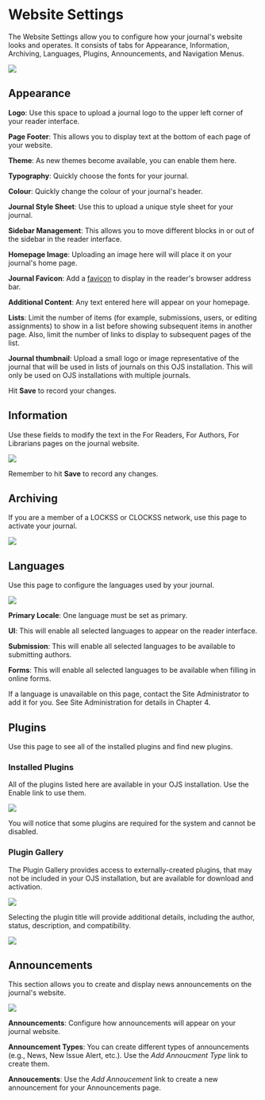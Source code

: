 # Website Settings

The Website Settings allow you to configure how your journal's website looks and operates. It consists of tabs for Appearance, Information, Archiving, Languages, Plugins, Announcements, and Navigation Menus.

![](/assets/learning-ojs3.1-jm-settings-web-appearance.PNG)

## Appearance

**Logo**: Use this space to upload a journal logo to the upper left corner of your reader interface.

**Page Footer**: This allows you to display text at the bottom of each page of your website.

**Theme**: As new themes become available, you can enable them here.

**Typography**: Quickly choose the fonts for your journal.

**Colour**: Quickly change the colour of your journal's header.

**Journal Style Sheet**: Use this to upload a unique style sheet for your journal.

**Sidebar Management**: This allows you to move different blocks in or out of the sidebar in the reader interface.

**Homepage Image**: Uploading an image here will will place it on your journal's home page.

**Journal Favicon**: Add a [favicon](https://en.wikipedia.org/wiki/Favicon) to display in the reader's browser address bar.

**Additional Content**: Any text entered here will appear on your homepage.

**Lists**: Limit the number of items \(for example, submissions, users, or editing assignments\) to show in a list before showing subsequent items in another page. Also, limit the number of links to display to subsequent pages of the list.

**Journal thumbnail**: Upload a small logo or image representative of the journal that will be used in lists of journals on this OJS installation. This will only be used on OJS installations with multiple journals.

Hit **Save** to record your changes.

## Information

Use these fields to modify the text in the For Readers, For Authors, For Librarians pages on the journal website.

![](/assets/learning-ojs3.1-jm-settings-web-info.PNG)

Remember to hit **Save** to record any changes.

## Archiving

If you are a member of a LOCKSS or CLOCKSS network, use this page to activate your journal.

![](/assets/learning-ojs3.1-jm-settings-web-archive.PNG)

## Languages

Use this page to configure the languages used by your journal.

![](/assets/learning-ojs3.1-jm-settings-web-lang.PNG)

**Primary Locale**: One language must be set as primary.

**UI**: This will enable all selected languages to appear on the reader interface.

**Submission**: This will enable all selected languages to be available to submitting authors.

**Forms**: This will enable all selected languages to be available when filling in online forms.

If a language is unavailable on this page, contact the Site Administrator to add it for you. See Site Administration for details in Chapter 4.

## Plugins

Use this page to see all of the installed plugins and find new plugins.

### Installed Plugins

All of the plugins listed here are available in your OJS installation. Use the Enable link to use them.

![](/assets/learning-ojs3.1-jm-settings-web-plugins.PNG)

You will notice that some plugins are required for the system and cannot be disabled.

### Plugin Gallery

The Plugin Gallery provides access to externally-created plugins, that may not be included in your OJS installation, but are available for download and activation.

![](/assets/learning-ojs3.1-jm-settings-web-plugins-gallery.PNG)

Selecting the plugin title will provide additional details, including the author, status, description, and compatibility.

![](/assets/learning-ojs3.1-jm-settings-web-plugins-gallery-hypo.PNG)

## Announcements

This section allows you to create and display news announcements on the journal's website.

![](/assets/learning-ojs3.1-jm-settings-web-announce.PNG)

**Announcements**: Configure how announcements will appear on your journal website.

**Announcement Types**: You can create different types of announcements \(e.g., News, New Issue Alert, etc.\). Use the _Add Annoucment Type_ link to create them.

**Annoucements**: Use the _Add Annoucement_ link to create a new announcement for your Announcements page.

